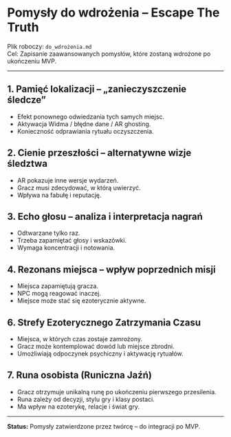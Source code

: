 # Pomysły do wdrożenia – Escape The Truth

Plik roboczy: `do_wdrożenia.md`  
Cel: Zapisanie zaawansowanych pomysłów, które zostaną wdrożone po ukończeniu MVP.

---

## 1. Pamięć lokalizacji – „zanieczyszczenie śledcze”
- Efekt ponownego odwiedzania tych samych miejsc.
- Aktywacja Widma / błędne dane / AR ghosting.
- Konieczność odprawiania rytuału oczyszczenia.

## 2. Cienie przeszłości – alternatywne wizje śledztwa
- AR pokazuje inne wersje wydarzeń.
- Gracz musi zdecydować, w którą uwierzyć.
- Wpływa na fabułę i reputację.

## 3. Echo głosu – analiza i interpretacja nagrań
- Odtwarzane tylko raz.
- Trzeba zapamiętać głosy i wskazówki.
- Wymaga koncentracji i notowania.

## 4. Rezonans miejsca – wpływ poprzednich misji
- Miejsca zapamiętują gracza.
- NPC mogą reagować inaczej.
- Miejsce może stać się ezoterycznie aktywne.

## 6. Strefy Ezoterycznego Zatrzymania Czasu
- Miejsca, w których czas zostaje zamrożony.
- Gracz może kontemplować dowód lub miejsce zbrodni.
- Umożliwiają odpoczynek psychiczny i aktywację rytuałów.

## 7. Runa osobista (Runiczna Jaźń)
- Gracz otrzymuje unikalną runę po ukończeniu pierwszego przesilenia.
- Runa zależy od decyzji, stylu gry i klasy postaci.
- Ma wpływ na ezoterykę, relacje i świat gry.

---
**Status:** Pomysły zatwierdzone przez twórcę – do integracji po MVP.